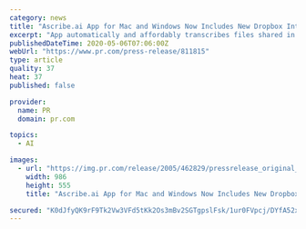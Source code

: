 ```yaml
---
category: news
title: "Ascribe.ai App for Mac and Windows Now Includes New Dropbox Integration"
excerpt: "App automatically and affordably transcribes files shared in Dropbox, with onscreen editing - ascribe.ai, a free app which represents a breakthrough in affordability for AI-driven speech transcription of video and audio,"
publishedDateTime: 2020-05-06T07:06:00Z
webUrl: "https://www.pr.com/press-release/811815"
type: article
quality: 37
heat: 37
published: false

provider:
  name: PR
  domain: pr.com

topics:
  - AI

images:
  - url: "https://img.pr.com/release/2005/462829/pressrelease_original_462829_1588600629.png"
    width: 986
    height: 555
    title: "Ascribe.ai App for Mac and Windows Now Includes New Dropbox Integration"

secured: "K0dJfyQK9rF9Tk2Vw3VFd5tKk2Os3mBv2SGTgpslFsk/1ur0FVpcj/DYfA52xvXjVwRMZsdkO5gkgzmJMmWO03HOk3oZsu1QVohbMne/BTxUqcWkJrA3y9Hc7APv/sMWditnu+vppeGi4X9LT1ivD10cg6QmChwwpigVvlggtiRCl5BjYtg3kRsK0f0+myHRdcmmKBaFQWDHTKpFKmKLcGlO0u0D7qZAZW07Msd2OJAIX9G1lQmmY6gyM102ka8gj33Z5UzBnj9lKkvLQJW7ZlRxvse/AW3hKJin9qzOktDNXRySMkR81jORObOGfLWU1nNmV7rYqlBn9GRWemvcOy4L8Dr//4zjGalu6hDtTGAQ2D4sLEJPeoDvTcmy//hPQ0BlEYa/R2znHoKy5bm0VCpjNlB0mK9P7AlMsdw3COqgQN61NDoeaXy/PQgrrTepSbEpebrUr7I2wm1Ex5Lvvk7g7C8kCAs78tGDj88VkwU=;euxJksoCbVnPD7KxqwaxvA=="
---
```


